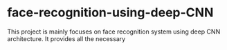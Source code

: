 # face-recognition-using-deep-CNN
This project is mainly focuses on face recognition system using deep CNN architecture. It provides all the necessary 
